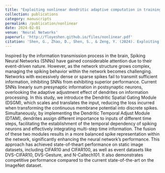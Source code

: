 ```yaml
---
title: "Exploiting nonlinear dendritic adaptive computation in training deep Spiking Neural Networks."
collection: publications
category: manuscripts
permalink: /publication/nonlinear
date: 2024-02-01
venue: 'Neural Networks'
paperurl: 'http://floyeshen.github.io/files/nonlinear.pdf'
citation: 'Shen, G., Zhao, D., Shen, S., & Zeng, Y. (2024). Exploiting nonlinear dendritic adaptive computation in training deep Spiking Neural Networks. Neural Networks, 170, 190–201. Elsevier.'
---
```


Inspired by the information transmission process in the brain, Spiking Neural Networks (SNNs) have gained considerable attention due to their event-driven nature. However, as the network structure grows complex, managing the spiking behavior within the network becomes challenging. Networks with excessively dense or sparse spikes fail to transmit sufficient information, inhibiting SNNs from exhibiting superior performance. Current SNNs linearly sum presynaptic information in postsynaptic neurons, overlooking the adaptive adjustment effect of dendrites on information processing. In this study, we introduce the Dendritic Spatial Gating Module (DSGM), which scales and translates the input, reducing the loss incurred when transforming the continuous membrane potential into discrete spikes. Simultaneously, by implementing the Dendritic Temporal Adjust Module (DTAM), dendrites assign different importance to inputs of different time steps, facilitating the establishment of the temporal dependency of spiking neurons and effectively integrating multi-step time information. The fusion of these two modules results in a more balanced spike representation within the network, significantly enhancing the neural network’s performance. This approach has achieved state-of-theart performance on static image datasets, including CIFAR10 and CIFAR100, as well as event datasets like DVS-CIFAR10, DVS-Gesture, and N-Caltech101. It also demonstrates competitive performance compared to the current state-of-the-art on the ImageNet dataset.